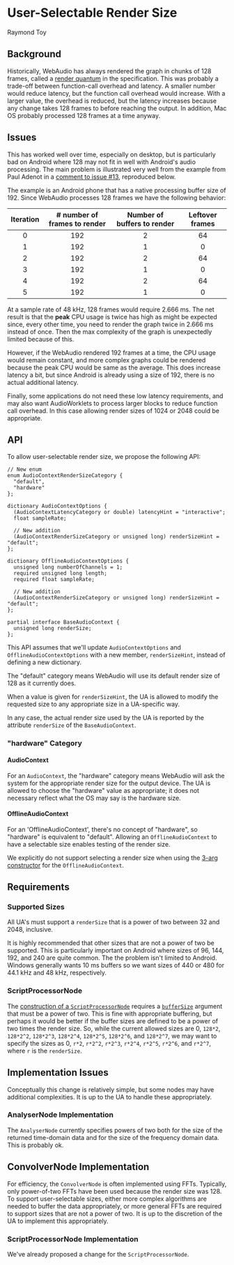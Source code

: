 # User-Selectable Render Size
Raymond Toy

## Background
Historically, WebAudio has always rendered the graph in chunks of 128 frames,
called a [render
quantum](https://webaudio.github.io/web-audio-api/#render-quantum) in the specification.
This was probably a trade-off between function-call overhead and latency.
A smaller number would reduce latency, but the function call overhead would
increase.  With a larger value, the overhead is reduced, but the latency
increases because any change takes 128 frames to before reaching the output.  In
addition, Mac OS probably processed 128 frames at a time anyway.

## Issues
This has worked well over time, especially on desktop, but is particularly bad
on Android where 128 may not fit in well with Android's audio processing.  The
main problem is illustrated very well from the example from Paul Adenot in a
[comment to issue #13](https://github.com/WebAudio/web-audio-api-v2/issues/13#issuecomment-572469654),
reproduced below.

The example is an Android phone that has a native processing buffer size
of 192.  Since WebAudio processes 128 frames we have the following behavior:

|Iteration | # number of frames to render |	Number of buffers to render |	Leftover frames|
| :------: | :---------------------------: | :----------------------------: | :--------------: |
|0         |	192                        |	2                           |	64             |
|1         |	192                        |	1                           |	0              |
|2         |	192                        |	2                           |	64             |
|3         |	192                        |	1                           |	0              |
|4         |	192                        |	2                           |	64             |
|5         |	192                        |	1                           |	0              |

At a sample rate of 48 kHz, 128 frames would require 2.666 ms.  The net result
is that the **peak** CPU usage is twice has high as might be expected since,
every other time, you need to render the graph twice in 2.666 ms instead of once.
Then the max complexity of the graph is unexpectedly limited because of this.

However, if the WebAudio rendered 192 frames at a time, the CPU usage would
remain constant, and more complex graphs could be rendered because the peak CPU
would be same as the average.  This does increase latency a bit, but since
Android is already using a size of 192, there is no actual additional latency.

Finally, some applications do not need these low latency requirements, and may
also want AudioWorklets to process larger blocks to reduce function call
overhead.  In this case allowing render sizes of 1024 or 2048 could be
appropriate.

## API
To allow user-selectable render size, we propose the following API:

```idl
// New enum
enum AudioContextRenderSizeCategory {
  "default",
  "hardware"
};

dictionary AudioContextOptions {
  (AudioContextLatencyCategory or double) latencyHint = "interactive";
  float sampleRate;

  // New addition
  (AudioContextRenderSizeCategory or unsigned long) renderSizeHint = "default";
};

dictionary OfflineAudioContextOptions {
  unsigned long numberOfChannels = 1;
  required unsigned long length;
  required float sampleRate;
  
  // New addition
  (AudioContextRenderSizeCategory or unsigned long) renderSizeHint = "default";
};

partial interface BaseAudioContext {
  unsigned long renderSize;
};
```

This API assumes that we'll update `AudioContextOptions` and
`OfflineAudioContextOptions` with a new member, `renderSizeHint`, instead of
defining a new dictionary.

The "default" category means WebAudio will use its default render size of 128
as it currently does.

When a value is given for `renderSizeHint`, the UA is allowed to modify the
requested size to any appropriate size in a UA-specific way.

In any case, the actual render size used by the UA is reported by the attribute
`renderSize` of the `BaseAudioContext`.


### "hardware" Category
#### AudioContext
For an `AudioContext`, the "hardware" category means WebAudio will ask the
system for the appropriate render size for the output device.  The UA is allowed
to choose the "hardware" value as appropriate; it does not necessary reflect
what the OS may say is the hardware size.

#### OfflineAudioContext
For an 'OfflineAudioContext', there's no concept of "hardware", so "hardware" is
equivalent to "default".  Allowing an `OfflineAudioContext` to have a selectable
size enables testing of the render size.

We explicitly do not support selecting a render size when using the 
[3-arg constructor](https://webaudio.github.io/web-audio-api/#dom-offlineaudiocontext-offlineaudiocontext-numberofchannels-length-samplerate) for the `OfflineAudioContext`.

## Requirements
### Supported Sizes
All UA's must support a `renderSize` that is a power of two between 32 and 2048,
inclusive.

It is highly recommended that other sizes that are not a power of two be
supported.  This is particularly important on Android where sizes of 96, 144,
192, and 240 are quite common.  The the problem isn't limited to Android.
Windows generally wants 10 ms buffers so we want sizes of 440 or 480 for 44.1
kHz and 48 kHz, respectively.

### ScriptProcessorNode
The [construction of a `ScriptProcessorNode`](https://webaudio.github.io/web-audio-api/#dom-baseaudiocontext-createscriptprocessor)
requires a
[`bufferSize`](https://webaudio.github.io/web-audio-api/#dom-baseaudiocontext-createscriptprocessor-buffersize-numberofinputchannels-numberofoutputchannels-buffersize)
argument that must be a power of two.  This is fine with appropriate buffering,
but perhaps it would be better if the buffer sizes are defined to be a power of
two times the render size.  So, while the current allowed sizes are 0, `128*2`,
`128*2^2`, `128*2^3`, `128*2^4`, `128*2^5`, `128*2^6`, and `128*2^7`, we may
want to specify the sizes as 0, `r*2`, `r*2^2`, `r*2^3`, `r*2^4`, `r*2^5`,
`r*2^6`, and `r*2^7`, where `r` is the `renderSize`.


## Implementation Issues
Conceptually this change is relatively simple, but some nodes may have
additional complexities.  It is up to the UA to handle these appropriately.

### AnalyserNode Implementation
The `AnalyserNode` currently specifies powers of two both for the size of the
returned time-domain data and for the size of the frequency domain data.  This
is probably ok.

## ConvolverNode Implementation
For efficiency, the `ConvolverNode` is often implemented using FFTs.  Typically,
only power-of-two FFTs have been used because the render size was 128.  To
support user-selectable sizes, either more complex algorithms are needed to
buffer the data appropriately, or more general FFTs are required to support
sizes that are not a power of two.  It is up to the discretion of the UA to
implement this appropriately.

### ScriptProcessorNode Implementation
We've already proposed a change for the `ScriptProcessorNode`.

